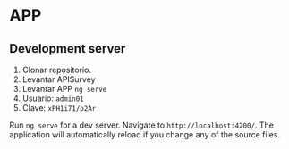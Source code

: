 # APP

## Development server

1. Clonar repositorio.
2. Levantar APISurvey
3. Levantar APP ```ng serve```
4. Usuario: `admin01`
5. Clave: `xPH1i71/p2Ar`

Run `ng serve` for a dev server. Navigate to `http://localhost:4200/`. The application will automatically reload if you change any of the source files.







